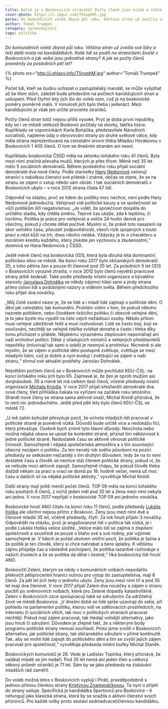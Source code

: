 ```yaml
---
title: Kolik je v Boskovicích straníků? Počty členů jsou nízké a stále klesají.
cover-photo: https://i.imgur.com/T5nxphMl.jpg
perex: Do komunálních voleb zbývá půl roku. Většina stran už zvolila své lídry a řeší další místa na kandidátkách. Kolik lidí se podílí na stranickém životě v Boskovicích a jak velké jsou jednotlivé strany?
author: Tomáš Trumpeš
category: zpravodajství
tags: politika
---
```


*Do komunálních voleb zbývá půl roku. Většina stran už zvolila své lídry a řeší další místa na kandidátkách. Kolik lidí se podílí na stranickém životě v Boskovicích a jak velké jsou jednotlivé strany? A jak se počty členů proměnily za posledních pět let?*

{% photo src="http://i.ohlasy.info/T5nxphM.jpg" author="Tomáš Trumpeš" %}

Počet lidí, kteří se budou ucházet o zastupitelský mandát, se může vyšplhat až ke třem stům, záležet bude především na počtech kandidujících stran a uskupení. Před čtyřmi lety jich šlo do voleb osm, což je na boskovické poměry poměrně málo. V minulosti jich bylo třeba i jedenáct. Mezi kandidujícími je však jen určité procento straníků.

Počty členů stran totiž nejsou příliš vysoké. Pryč je doba první republiky, kdy se i ve městě velikosti Boskovic počítaly na stovky, takřka tisíce. Kupříkladu ve vzpomínkách Karla Boháčka, představitele Národních socialistů, najdeme údaj o obnovování strany po druhé světové válce, kdy měla strana reprezentovaná na celostátní úrovni třeba Miladou Horákovou v Boskovicích 1 400 členů. O tom se dnešním stranám ani nesní.

Kupříkladu boskovická ČSSD měla na sklonku loňského roku 41 členů. Byla mezi nimi značná převaha mužů, kterých je přes třicet. Méně než 35 let mělo 5 sociálních demokratů. Během posledního roku přijali sociální demokraté dva nové členy. Podle starostky [Hany Nedomové](http://www.ohlasy.info/clanky/2015/02/rozhovor-hana-nedomova.html) oslovují straníci s nabídkou členství své přátele i známé, občas se stane, že se na stranu se zájem o vstup někdo sám obrátí. I tak sociálních demokratů v Boskovicích ubylo – v roce 2012 strana čítala 47 lidí.

Odpověď na otázku, proč se lidem do politiky moc nechce, není podle Hany Nedomové jednoduchá. Veřejnost vidí politické kauzy a ve společnosti se vůči politikům šíří negativismus. „Je vidět, že společnost dospěla do určitého stadia, kdy chtěla změnu. Teprve čas ukáže, zda k lepšímu, či horšímu. Politika je práce pro veřejnost a voliče 24 hodin denně pro všechny, pokud ji chcete dělat poctivě. Myslím si, že právě toto nasazení na úkor volného času, převzetí zodpovědnosti, všech rizik spojených s touto prací a nést kůži na trh, dnes nikoho neláká. Vždycky je to o charakteru a morálním kreditu každého, který získáte jen výchovou a zkušenostmi,“ domnívá se Hana Nedomová z ČSSD.

Ještě méně členů má boskovická ODS, která byla dlouhá léta dominantní politickou silou ve městě. Na konci roku 2017 bylo občanských demokratů 35, z toho pětina žen a pouze tři členové pod 35 let. Za poledních 5 let ODS v Boskovicích výrazně ztratila, v roce 2012 bylo členů největší pravicové strany ještě šedesát. Také podle předsedy místní organizace a bývalého starosty [Jaroslava Dohnálka](http://www.ohlasy.info/clanky/2015/02/rozhovor-jaroslav-dohnalek.html) se někdy zájemci hlásí sami a jindy strana přímo osloví lidi s podobnými názory a viděním světa. Během předchozího roku přijali dva nováčky.

„Můj čistě osobní názor je, že se lidé a i mladí lidé zajímají o politické dění. O dění jak celostátní, tak komunální. Problém vidím v tom, že pokud někoho nazvete politikem, nebo člověkem řešícího politiku či obecně veřejné dění, je to jako byste mu vypálil na čelo cejch nežádoucí osoby. Někdo přitom musí veřejné záležitosti řešit a musí rozhodovat. Lidé se často bojí, bojí se osočování, nechtějí se veřejně *takřka svlékat donaha* a často i třeba díky tomu přicházet o přátele. Nějakému výraznému zlepšování nepomáhají ani naši vrcholoví politici. Dělat z úřadujících ministrů a veřejných představitelů nepolitiky (mluvívají tak sami o sobě) je nesmysl a protimluv. Nicméně si ale myslím, že se zájem o politické dění postupně zvětšuje, zvětšuje se mezi mladými lidmi, což je dobře a nyní eviduji i zvětšující se zájem o naši stranu,“ shrnul své aktuální postřehy Jaroslav Dohnálek.

Největším počtem členů se v Boskovicích může pochlubit KDU-ČSL: na konci loňského roku jich bylo 65. Zajímavé je, že žen je oproti mužům asi dvojnásobek. 35 a méně let má celkem šest členů, včetně předsedy místní organizace [Michala Knödla](http://www.ohlasy.info/clanky/2017/01/rozhovor-knodl.html). V roce 2017 přijali křesťanští demokraté dva nové členy, třetí přihláška čekala na vyřízení na začátek roku letošního. Shánět nové členy se strana sama aktivně snaží, Michal Knödl přiznává, že to není nic jednoduchého. Ještě před pěti lety bylo členů KDU-ČSL ve městě 72.

„U mě zatím bohužel převyšuje pocit, že ochota mladých lidí pracovat v politické straně je poměrně nízká. Důvodů bude určitě více a nedokážu říci, který převažuje. Osobně bych zmínil tyto hlavní důvody: Neochota nebo možná nějaká obava se *upsat* ke konkrétní straně, přiznat tím náklonnost k jedné politické straně. Nedostatek času se aktivně věnovat politické činnosti. Samozřejmě i nějaká společenská atmosféra a s tím související obecný nezájem o politiku. Za ten necelý rok svého působení na pozici předsedy se setkávám nejčastěji s tím druhým důvodem, tedy že na to není dostatek času a člověk se nechce stát členem politické strany, pokud ví, že se nebude moci aktivně zapojit. Samozřejmě chápu, že pokud člověk třeba dojíždí někam za prací a vrací se domů po 18. hodině večer, nemá už moc času a dalších sil na nějaké politické aktivity,“ vysvětluje Michal Knödl.

Další strany mají ještě menší počet členů. TOP 09 měla na konci loňského roku pouhých 8 členů, z nichž jeden měl pod 35 let a žena mezi nimi nebyla ani jedna. V roce 2017 nepřijali v boskovické TOP 09 ani jednoho nováčka.

Boskovické hnutí ANO čítalo na konci roku 11 členů, podle předsedy [Lukáše Holíka](http://www.ohlasy.info/clanky/2015/04/rozhovor-lukas-holik.html) ale všichni nejsou přímo z Boskovic. Ženy jsou mezi nimi dvě a členové mladší 35 let, včetně předsedy, čtyři. Za rok hnutí přijalo 3 nováčky. Odpovědět na otázku, proč je angažovanost lidí v politice tak nízká, je i podle Lukáše Holíka velice složité. „Velice málo lidí se zajímá o zlepšení společnosti a soustředí se pouze o blaho své a své rodiny, pár výjimek samozřejmě je. V lidech je pořád ukotven vnitřní pocit, že politika je špína a že politik je ten člověk, který si chce nahrabat a bere úplatky. K většímu zájmu přispěje čas a následně pochopení, že politika razantně rozhoduje o našich životech a že se politika dá dělat i čestně,“ říká boskovický lídr hnutí ANO.

Boskovičtí Zelení, kterým se nikdy v komunálních volbách nepodařilo překročit pětiprocentní hranici nutnou pro vstup do zastupitelstva, mají 8 členů. Za pět let jich tedy o jednoho ubylo. Ženy jsou mezi nimi tři a pod 35 let mají dva členové. V roce 2017 přijali Zelení dva nováčky a zájem o stranu pocítili po sněmovních volbách, které pro Zelené dopadly katastrofálně. Zelení v Boskovicích úzce spolupracují také se sdružením Za udržitelný život ve městě Boskovice. „V dnešní době se lidé spíše uzavírají do sebe, při pohledu na parlamentní politiku, kterou vidí ve sdělovacích prostředcích, na internetu či sociálních sítích, tak moc v politických stranách pracovat nechtějí. Pokud mají zájem pracovat, tak hledají volnější alternativy, jako jsou hnutí či sdružení. Důvodem je zřejmě fakt, že s některými body programu politické strany nemusí souhlasit. Proto jsme zvolili v Boskovicích alternativu, jak politické strany, tak občanského sdružení v přímé kontinuitě. Tak, aby se mohli lidé zapojit do politického dění a tím se zvýšil jejich zájem pracovat pro společnost,“ vysvětluje předseda místní buňky Michal Staněk.

Boskovických komunistů je 28. Vede je Ladislav Topínka, který přiznává, že nalákat mladé se jim nedaří. Pod 35 let nemá ani jeden člen a celkový věkový průměr straníků je 71 let. Sám by se jako předseda na získávání mladších rád zaměřil.

Do voleb možná letos v Boskovicích vyplují i Piráti, pravděpodobně s jedinou přímou členkou strany [Kristýnou Znamenáčkovou](http://www.ohlasy.info/clanky/2018/04/rozhovor-znamenackova.html). Ta nyní o přijetí do strany usiluje. Specifická je kandidátka Sportovců pro Boskovice – ti nefungují jako klasická strana, která by se snažila o aktivní členství svých příznivců. Pro každé volby proto sestaví sedmadvacetičlennou kandidátku.
